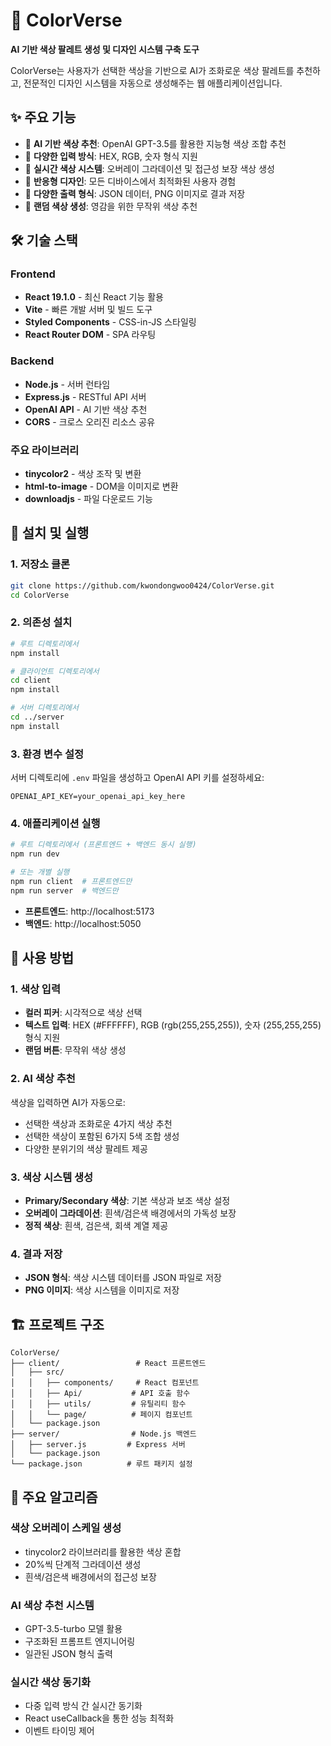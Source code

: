 # 🎨 ColorVerse

**AI 기반 색상 팔레트 생성 및 디자인 시스템 구축 도구**

ColorVerse는 사용자가 선택한 색상을 기반으로 AI가 조화로운 색상 팔레트를 추천하고, 전문적인 디자인 시스템을 자동으로 생성해주는 웹 애플리케이션입니다.

## ✨ 주요 기능

- 🤖 **AI 기반 색상 추천**: OpenAI GPT-3.5를 활용한 지능형 색상 조합 추천
- 🎯 **다양한 입력 방식**: HEX, RGB, 숫자 형식 지원
- 🌈 **실시간 색상 시스템**: 오버레이 그라데이션 및 접근성 보장 색상 생성
- 📱 **반응형 디자인**: 모든 디바이스에서 최적화된 사용자 경험
- 💾 **다양한 출력 형식**: JSON 데이터, PNG 이미지로 결과 저장
- 🎲 **랜덤 색상 생성**: 영감을 위한 무작위 색상 추천

## 🛠 기술 스택

### Frontend

- **React 19.1.0** - 최신 React 기능 활용
- **Vite** - 빠른 개발 서버 및 빌드 도구
- **Styled Components** - CSS-in-JS 스타일링
- **React Router DOM** - SPA 라우팅

### Backend

- **Node.js** - 서버 런타임
- **Express.js** - RESTful API 서버
- **OpenAI API** - AI 기반 색상 추천
- **CORS** - 크로스 오리진 리소스 공유

### 주요 라이브러리

- **tinycolor2** - 색상 조작 및 변환
- **html-to-image** - DOM을 이미지로 변환
- **downloadjs** - 파일 다운로드 기능

## 🚀 설치 및 실행

### 1. 저장소 클론

```bash
git clone https://github.com/kwondongwoo0424/ColorVerse.git
cd ColorVerse
```

### 2. 의존성 설치

```bash
# 루트 디렉토리에서
npm install

# 클라이언트 디렉토리에서
cd client
npm install

# 서버 디렉토리에서
cd ../server
npm install
```

### 3. 환경 변수 설정

서버 디렉토리에 `.env` 파일을 생성하고 OpenAI API 키를 설정하세요:

```env
OPENAI_API_KEY=your_openai_api_key_here
```

### 4. 애플리케이션 실행

```bash
# 루트 디렉토리에서 (프론트엔드 + 백엔드 동시 실행)
npm run dev

# 또는 개별 실행
npm run client  # 프론트엔드만
npm run server  # 백엔드만
```

- **프론트엔드**: http://localhost:5173
- **백엔드**: http://localhost:5050

## 📖 사용 방법

### 1. 색상 입력

- **컬러 피커**: 시각적으로 색상 선택
- **텍스트 입력**: HEX (#FFFFFF), RGB (rgb(255,255,255)), 숫자 (255,255,255) 형식 지원
- **랜덤 버튼**: 무작위 색상 생성

### 2. AI 색상 추천

색상을 입력하면 AI가 자동으로:

- 선택한 색상과 조화로운 4가지 색상 추천
- 선택한 색상이 포함된 6가지 5색 조합 생성
- 다양한 분위기의 색상 팔레트 제공

### 3. 색상 시스템 생성

- **Primary/Secondary 색상**: 기본 색상과 보조 색상 설정
- **오버레이 그라데이션**: 흰색/검은색 배경에서의 가독성 보장
- **정적 색상**: 흰색, 검은색, 회색 계열 제공

### 4. 결과 저장

- **JSON 형식**: 색상 시스템 데이터를 JSON 파일로 저장
- **PNG 이미지**: 색상 시스템을 이미지로 저장

## 🏗 프로젝트 구조

```
ColorVerse/
├── client/                 # React 프론트엔드
│   ├── src/
│   │   ├── components/     # React 컴포넌트
│   │   ├── Api/           # API 호출 함수
│   │   ├── utils/         # 유틸리티 함수
│   │   └── page/          # 페이지 컴포넌트
│   └── package.json
├── server/                # Node.js 백엔드
│   ├── server.js         # Express 서버
│   └── package.json
└── package.json          # 루트 패키지 설정
```

## 🔧 주요 알고리즘

### 색상 오버레이 스케일 생성

- tinycolor2 라이브러리를 활용한 색상 혼합
- 20%씩 단계적 그라데이션 생성
- 흰색/검은색 배경에서의 접근성 보장

### AI 색상 추천 시스템

- GPT-3.5-turbo 모델 활용
- 구조화된 프롬프트 엔지니어링
- 일관된 JSON 형식 출력

### 실시간 색상 동기화

- 다중 입력 방식 간 실시간 동기화
- React useCallback을 통한 성능 최적화
- 이벤트 타이밍 제어